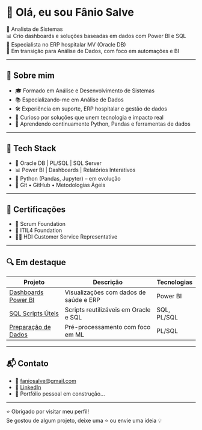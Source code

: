 # 👋 Olá, eu sou Fânio Salve

💼 Analista de Sistemas                       
📊 Crio dashboards e soluções baseadas em dados com Power BI e SQL  
🏥 Especialista no ERP hospitalar MV (Oracle DB)  
🎯 Em transição para Análise de Dados, com foco em automações e BI  

---

## 🧠 Sobre mim

- 🎓 Formado em Análise e Desenvolvimento de Sistemas  
- 📚 Especializando-me em Análise de Dados  
- 🛠️ Experiência em suporte, ERP hospitalar e gestão de dados  
- 🚀 Curioso por soluções que unem tecnologia e impacto real  
- 🌱 Aprendendo continuamente Python, Pandas e ferramentas de dados  

---

## 🧰 Tech Stack

- 💾 Oracle DB | PL/SQL | SQL Server  
- 📊 Power BI | Dashboards | Relatórios Interativos  
- 🐍 Python (Pandas, Jupyter) – em evolução  
- 🔧 Git • GitHub • Metodologias Ágeis  

---

## 📜 Certificações

- 🧩 Scrum Foundation  
- 📘 ITIL4 Foundation  
- 🧑‍💼 HDI Customer Service Representative  

---

## 🔍 Em destaque

| Projeto | Descrição | Tecnologias |
|--------|-----------|-------------|
| [Dashboards Power BI](https://github.com/Fanio-Hub/Dashboards-PowerBI) | Visualizações com dados de saúde e ERP | Power BI |
| [SQL Scripts Úteis](https://github.com/Fanio-Hub/SQL-Scripts) | Scripts reutilizáveis em Oracle e SQL | SQL, PL/SQL |
| [Preparação de Dados](https://github.com/Fanio-Hub/Data-Analytics) | Pré-processamento com foco em ML | PL/SQL |

---

## 📬 Contato

- 📧 faniosalve@gmail.com  
- 💼 [LinkedIn](https://www.linkedin.com/in/faniosalve/)  
- 🧭 Portfólio pessoal em construção...

---

⭐ Obrigado por visitar meu perfil!  
Se gostou de algum projeto, deixe uma ⭐ ou envie uma ideia 💡
